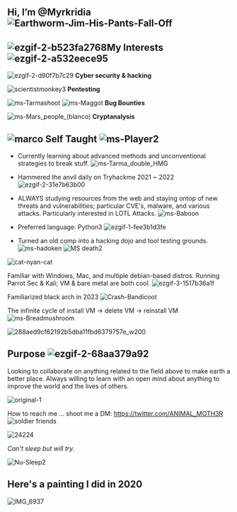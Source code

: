 Hi, I’m @Myrkridia ![Earthworm-Jim-His-Pants-Fall-Off](https://user-images.githubusercontent.com/88998826/135731766-502ccff0-7f93-4271-8ca1-19076476ed21.gif)
-

![ezgif-2-b523fa2768](https://github.com/Myrkridia/Myrkridia/assets/88998826/8b7f8be7-96a2-4c56-a75e-b7f1164a9e70)**My Interests**![ezgif-2-a532eece95](https://github.com/Myrkridia/Myrkridia/assets/88998826/ade85b30-314a-44b4-8525-3be44c6cecfe)
--

 ![ezgif-2-d90f7b7c29](https://github.com/Myrkridia/Myrkridia/assets/88998826/054f4dd1-d1f5-4bb9-8dc6-df7945ff1d66) **Cyber security & hacking**
 
 ![scientistmonkey3](https://user-images.githubusercontent.com/88998826/136462990-46d2e2a5-f5f1-414b-b8c1-3b1475fd1aa6.gif)
**Pentesting**

![ms-Tarmashoot](https://user-images.githubusercontent.com/88998826/135745500-f3d2bdef-380b-4950-bab4-691d8fcaad5a.gif) ![ms-Maggot](https://github.com/Myrkridia/Myrkridia/assets/88998826/73e781f3-7ebe-4023-af55-ffdef61cc96c) **Bug Bounties**

![ms-Mars_people_(blanco)](https://user-images.githubusercontent.com/88998826/136474452-550ff2d2-ff09-4875-a14b-7912916a1cc9.gif) **Cryptanalysis**



![marco](https://github.com/Myrkridia/Myrkridia/assets/88998826/1ac0b8a1-98c6-4936-88e2-8284f32a1f5d) **Self Taught** ![ms-Player2](https://github.com/Myrkridia/Myrkridia/assets/88998826/e6c32e75-94cd-41db-a450-f2a9abeff101)
--
- Currently learning about advanced methods and unconventional strategies to break stuff. ![ms-Tarma_double_HMG](https://github.com/Myrkridia/Myrkridia/assets/88998826/05fdcb07-f214-407f-afa7-4fa306724f0a)

- Hammered the anvil daily on Tryhackme 2021 ~ 2022 ![ezgif-2-31e7b63b00](https://github.com/Myrkridia/Myrkridia/assets/88998826/1a48a574-4df3-4ff6-bd4d-fe53646ce091)

- ALWAYS studying resources from the web and staying ontop of new threats and vulnerabilities; particular CVE's, malware, and various attacks. Particularly interested in LOTL Attacks. 
 ![ms-Baboon](https://user-images.githubusercontent.com/88998826/136474582-e4807ef5-f377-4e79-b724-a88d5791bb2d.gif)

- Preferred language: Python3 ![ezgif-1-fee3b1d3fe](https://github.com/Myrkridia/Myrkridia/assets/88998826/5ed1a8c5-8ebe-4ded-9e15-ec7ac10df85f)

- Turned an old comp into a hacking dojo and tool testing grounds.![ms-hadoken](https://github.com/Myrkridia/Myrkridia/assets/88998826/982dcb12-7a30-4bed-a1af-b095441a5a02)
![MS death2](https://github.com/Myrkridia/Myrkridia/assets/88998826/84d9e29c-1cf6-41db-a6a6-9fdc3af25ab1)

 
![cat-nyan-cat](https://github.com/Myrkridia/Myrkridia/assets/88998826/ffc8c5c8-bcab-4750-9d0b-9cb12416c641)


 Familiar with Windows, Mac, and multiple debian-based distros. Running Parrot Sec & Kali; VM & bare metal are both cool. ![ezgif-3-1517b36a1f](https://github.com/Myrkridia/Myrkridia/assets/88998826/bef0d8e0-743b-4aab-84ce-2b0bfde8d956)

Familiarized black arch in 2023  ![Crash-Bandicoot](https://github.com/Myrkridia/Myrkridia/assets/88998826/0cd15fba-e0b9-4573-b508-2a4667f7e80f)


 
 The infinite cycle of install VM -> delete VM -> reinstall VM ![ms-Breadmushroom](https://github.com/Myrkridia/Myrkridia/assets/88998826/0269863c-dfa9-4a33-8a13-377034a3a5a9)

 
 ![288aed9cf62192b5dba11fbd6379757e_w200](https://user-images.githubusercontent.com/88998826/182358560-937c1b2c-a9c7-4cef-af2b-02cd23e1ccde.gif)

**Purpose** ![ezgif-2-68aa379a92](https://github.com/Myrkridia/Myrkridia/assets/88998826/6235cb1f-3947-443e-b1de-cf601d5d78ca)
--

Looking to collaborate on anything related to the field above to make earth a better place. Always willing to learn with an open mind about anything to improve the world and the lives of others. 


![original-1](https://user-images.githubusercontent.com/88998826/182357870-5b05cf18-aa52-4cf2-9480-25bdf15c02e4.gif)


How to reach me ... shoot me a DM: https://twitter.com/ANIMAL_MOTH3R ![soldier friends](https://user-images.githubusercontent.com/88998826/136473525-297d613d-93eb-4c87-aa76-8f307032aff8.png)

![24224](https://github.com/Myrkridia/Myrkridia/assets/88998826/43296914-655c-47dc-a0c3-6bcbb85020f8)




*Can't sleep but will try.*

![Nu-Sleep2](https://user-images.githubusercontent.com/88998826/135747222-b54d0fb4-547e-4c71-ba8e-0520d9a8c222.gif)


Here's a painting I did in 2020
-
![IMG_6937](https://user-images.githubusercontent.com/88998826/136474847-df17b7c7-1049-4149-9e92-df64938aca98.jpg)







<!---
Myrkridia/Myrkridia is a ✨ special ✨ repository because its `README.md` (this file) appears on your GitHub profile.
You can click the Preview link to take a look at your changes.
--->
